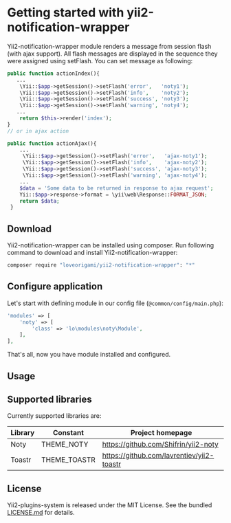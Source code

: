 # Getting started with yii2-notification-wrapper

Yii2-notification-wrapper module renders a message from session flash (with ajax support). All flash messages are displayed
in the sequence they were assigned using setFlash. You can set message as following:

 ```php
public function actionIndex(){
    ...
     \Yii::$app->getSession()->setFlash('error',   'noty1');
     \Yii::$app->getSession()->setFlash('info',    'noty2');
     \Yii::$app->getSession()->setFlash('success', 'noty3');
     \Yii::$app->getSession()->setFlash('warning', 'noty4');
    ...
     return $this->render('index');
 }
 // or in ajax action

 public function actionAjax(){
     ...
      \Yii::$app->getSession()->setFlash('error',   'ajax-noty1');
      \Yii::$app->getSession()->setFlash('info',    'ajax-noty2');
      \Yii::$app->getSession()->setFlash('success', 'ajax-noty3');
      \Yii::$app->getSession()->setFlash('warning', 'ajax-noty4');
     ...
     $data = 'Some data to be returned in response to ajax request';
     Yii::$app->response->format = \yii\web\Response::FORMAT_JSON;
     return $data;
  }
 ```

Download
--------

Yii2-notification-wrapper can be installed using composer. Run following command to download and
install Yii2-notification-wrapper:

```bash
composer require "loveorigami/yii2-notification-wrapper": "*"
```

Configure application
---------------------

Let's start with defining module in our config file (`@common/config/main.php`):

```php
'modules' => [
    'noty' => [
        'class' => 'lo\modules\noty\Module',
    ],
],
```
That's all, now you have module installed and configured.

Usage
-----


Supported libraries
-------------------

Currently supported libraries are:

| Library        | Constant      | Project homepage                               |
| -------------- | ------------- | ---------------------------------------------- |
| Noty           | THEME_NOTY    | https://github.com/Shifrin/yii2-noty           |
| Toastr         | THEME_TOASTR  | https://github.com/lavrentiev/yii2-toastr      |


## License

Yii2-plugins-system is released under the MIT License. See the bundled [LICENSE.md](LICENSE.md)
for details.